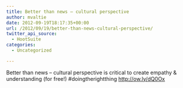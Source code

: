```yaml
---
title: Better than news – cultural perspective
author: mvaltie
date: 2012-09-19T18:17:35+00:00
url: /2012/09/19/better-than-news-cultural-perspective/
twitter_api_source:
  - HootSuite
categories:
  - Uncategorized

---
```

Better than news &#8211; cultural perspective is critical to create empathy & understanding (for free!) #doingtherightthing <a href="http://ow.ly/dQ0Ox" rel="nofollow">http://ow.ly/dQ0Ox</a>